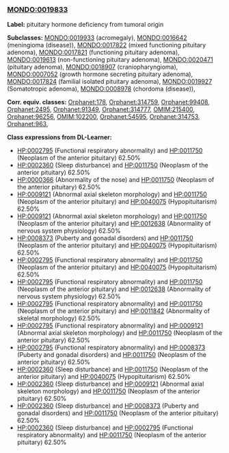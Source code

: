 
### [MONDO:0019833](http://purl.obolibrary.org/obo/MONDO_0019833)
**Label:** pituitary hormone deficiency from tumoral origin

**Subclasses:** [MONDO:0019933](http://purl.obolibrary.org/obo/MONDO_0019933) (acromegaly), [MONDO:0016642](http://purl.obolibrary.org/obo/MONDO_0016642) (meningioma (disease)), [MONDO:0017822](http://purl.obolibrary.org/obo/MONDO_0017822) (mixed functioning pituitary adenoma), [MONDO:0017821](http://purl.obolibrary.org/obo/MONDO_0017821) (functioning pituitary adenoma), [MONDO:0019613](http://purl.obolibrary.org/obo/MONDO_0019613) (non-functioning pituitary adenoma), [MONDO:0020471](http://purl.obolibrary.org/obo/MONDO_0020471) (pituitary adenoma), [MONDO:0018907](http://purl.obolibrary.org/obo/MONDO_0018907) (craniopharyngioma), [MONDO:0007052](http://purl.obolibrary.org/obo/MONDO_0007052) (growth hormone secreting pituitary adenoma), [MONDO:0017824](http://purl.obolibrary.org/obo/MONDO_0017824) (familial isolated pituitary adenoma), [MONDO:0019927](http://purl.obolibrary.org/obo/MONDO_0019927) (Somatotropic adenoma), [MONDO:0008978](http://purl.obolibrary.org/obo/MONDO_0008978) (chordoma (disease)), 

**Corr. equiv. classes:** [Orphanet:178](http://www.orpha.net/ORDO/Orphanet_178), [Orphanet:314759](http://www.orpha.net/ORDO/Orphanet_314759), [Orphanet:99408](http://www.orpha.net/ORDO/Orphanet_99408), [Orphanet:2495](http://www.orpha.net/ORDO/Orphanet_2495), [Orphanet:91349](http://www.orpha.net/ORDO/Orphanet_91349), [Orphanet:314777](http://www.orpha.net/ORDO/Orphanet_314777), [OMIM:215400](http://purl.obolibrary.org/obo/OMIM_215400), [Orphanet:96256](http://www.orpha.net/ORDO/Orphanet_96256), [OMIM:102200](http://purl.obolibrary.org/obo/OMIM_102200), [Orphanet:54595](http://www.orpha.net/ORDO/Orphanet_54595), [Orphanet:314753](http://www.orpha.net/ORDO/Orphanet_314753), [Orphanet:963](http://www.orpha.net/ORDO/Orphanet_963), 

**Class expressions from DL-Learner:**

- [HP:0002795](http://purl.obolibrary.org/obo/HP_0002795) (Functional respiratory abnormality) and [HP:0011750](http://purl.obolibrary.org/obo/HP_0011750) (Neoplasm of the anterior pituitary) 62.50%
- [HP:0002360](http://purl.obolibrary.org/obo/HP_0002360) (Sleep disturbance) and [HP:0011750](http://purl.obolibrary.org/obo/HP_0011750) (Neoplasm of the anterior pituitary) 62.50%
- [HP:0000366](http://purl.obolibrary.org/obo/HP_0000366) (Abnormality of the nose) and [HP:0011750](http://purl.obolibrary.org/obo/HP_0011750) (Neoplasm of the anterior pituitary) 62.50%
- [HP:0009121](http://purl.obolibrary.org/obo/HP_0009121) (Abnormal axial skeleton morphology) and [HP:0011750](http://purl.obolibrary.org/obo/HP_0011750) (Neoplasm of the anterior pituitary) and [HP:0040075](http://purl.obolibrary.org/obo/HP_0040075) (Hypopituitarism) 62.50%
- [HP:0009121](http://purl.obolibrary.org/obo/HP_0009121) (Abnormal axial skeleton morphology) and [HP:0011750](http://purl.obolibrary.org/obo/HP_0011750) (Neoplasm of the anterior pituitary) and [HP:0012638](http://purl.obolibrary.org/obo/HP_0012638) (Abnormality of nervous system physiology) 62.50%
- [HP:0008373](http://purl.obolibrary.org/obo/HP_0008373) (Puberty and gonadal disorders) and [HP:0011750](http://purl.obolibrary.org/obo/HP_0011750) (Neoplasm of the anterior pituitary) and [HP:0040075](http://purl.obolibrary.org/obo/HP_0040075) (Hypopituitarism) 62.50%
- [HP:0002795](http://purl.obolibrary.org/obo/HP_0002795) (Functional respiratory abnormality) and [HP:0011750](http://purl.obolibrary.org/obo/HP_0011750) (Neoplasm of the anterior pituitary) and [HP:0040075](http://purl.obolibrary.org/obo/HP_0040075) (Hypopituitarism) 62.50%
- [HP:0002795](http://purl.obolibrary.org/obo/HP_0002795) (Functional respiratory abnormality) and [HP:0011750](http://purl.obolibrary.org/obo/HP_0011750) (Neoplasm of the anterior pituitary) and [HP:0012638](http://purl.obolibrary.org/obo/HP_0012638) (Abnormality of nervous system physiology) 62.50%
- [HP:0002795](http://purl.obolibrary.org/obo/HP_0002795) (Functional respiratory abnormality) and [HP:0011750](http://purl.obolibrary.org/obo/HP_0011750) (Neoplasm of the anterior pituitary) and [HP:0011842](http://purl.obolibrary.org/obo/HP_0011842) (Abnormality of skeletal morphology) 62.50%
- [HP:0002795](http://purl.obolibrary.org/obo/HP_0002795) (Functional respiratory abnormality) and [HP:0009121](http://purl.obolibrary.org/obo/HP_0009121) (Abnormal axial skeleton morphology) and [HP:0011750](http://purl.obolibrary.org/obo/HP_0011750) (Neoplasm of the anterior pituitary) 62.50%
- [HP:0002795](http://purl.obolibrary.org/obo/HP_0002795) (Functional respiratory abnormality) and [HP:0008373](http://purl.obolibrary.org/obo/HP_0008373) (Puberty and gonadal disorders) and [HP:0011750](http://purl.obolibrary.org/obo/HP_0011750) (Neoplasm of the anterior pituitary) 62.50%
- [HP:0002360](http://purl.obolibrary.org/obo/HP_0002360) (Sleep disturbance) and [HP:0011750](http://purl.obolibrary.org/obo/HP_0011750) (Neoplasm of the anterior pituitary) and [HP:0040075](http://purl.obolibrary.org/obo/HP_0040075) (Hypopituitarism) 62.50%
- [HP:0002360](http://purl.obolibrary.org/obo/HP_0002360) (Sleep disturbance) and [HP:0009121](http://purl.obolibrary.org/obo/HP_0009121) (Abnormal axial skeleton morphology) and [HP:0011750](http://purl.obolibrary.org/obo/HP_0011750) (Neoplasm of the anterior pituitary) 62.50%
- [HP:0002360](http://purl.obolibrary.org/obo/HP_0002360) (Sleep disturbance) and [HP:0008373](http://purl.obolibrary.org/obo/HP_0008373) (Puberty and gonadal disorders) and [HP:0011750](http://purl.obolibrary.org/obo/HP_0011750) (Neoplasm of the anterior pituitary) 62.50%
- [HP:0002360](http://purl.obolibrary.org/obo/HP_0002360) (Sleep disturbance) and [HP:0002795](http://purl.obolibrary.org/obo/HP_0002795) (Functional respiratory abnormality) and [HP:0011750](http://purl.obolibrary.org/obo/HP_0011750) (Neoplasm of the anterior pituitary) 62.50%


